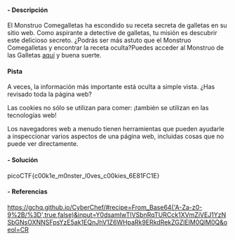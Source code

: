 #### - **Descripción** 

El Monstruo Comegalletas ha escondido su receta secreta de galletas en su sitio web. Como aspirante a detective de galletas, tu misión es descubrir este delicioso secreto. ¿Podrás ser más astuto que el Monstruo Comegalletas y encontrar la receta oculta?Puedes acceder al Monstruo de las Galletas [aquí](http://verbal-sleep.picoctf.net:57968/) y buena suerte.

#### Pista 
A veces, la información más importante está oculta a simple vista. ¿Has revisado toda la página web?

Las cookies no sólo se utilizan para comer: ¡también se utilizan en las tecnologías web!

Los navegadores web a menudo tienen herramientas que pueden ayudarle a inspeccionar varios aspectos de una página web, incluidas cosas que no puede ver directamente.

#### - **Solución** 
picoCTF{c00k1e_m0nster_l0ves_c00kies_6E81FC1E}

#### - **Referencias** 
https://gchq.github.io/CyberChef/#recipe=From_Base64('A-Za-z0-9%2B/%3D',true,false)&input=Y0dsamIwTlVSbnRqTURCck1XVmZiVEJ1YzNSbGNsOXNNSFpsYzE5ak1EQnJhV1Z6WHpaRk9ERkdRekZGZlElM0QlM0Q&oeol=CR